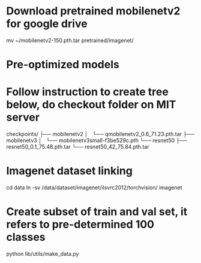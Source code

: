 # Download pretrained mobilenetv2 for google drive
mv ~/mobilenetv2-150.pth.tar pretrained/imagenet/

# Pre-optimized models
# Follow instruction to create tree below, do checkout folder on MIT server
checkpoints/
├── mobilenetv2
│   └── qmobilenetv2_0.6_71.23.pth.tar
├── mobilenetv3
│   └── mobilenetv3small-f3be529c.pth
└── resnet50
    ├── resnet50_0.1_75.48.pth.tar
    └── resnet50_42_75.84.pth.tar

# Imagenet dataset linking
cd data
ln -sv /data/dataset/imagenet/ilsvrc2012/torchvision/ imagenet

# Create subset of train and val set, it refers to pre-determined 100 classes
python lib/utils/make_data.py

